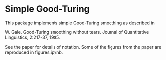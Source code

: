 # Simple Good-Turing

This package implements simple Good-Turing smoothing as described in

W. Gale. Good-Turing smoothing without tears. Journal of Quantitative Linguistics, 2:217-37, 1995.

See the paper for details of notation. Some of the figures from the paper are 
reproduced in figures.ipynb.
